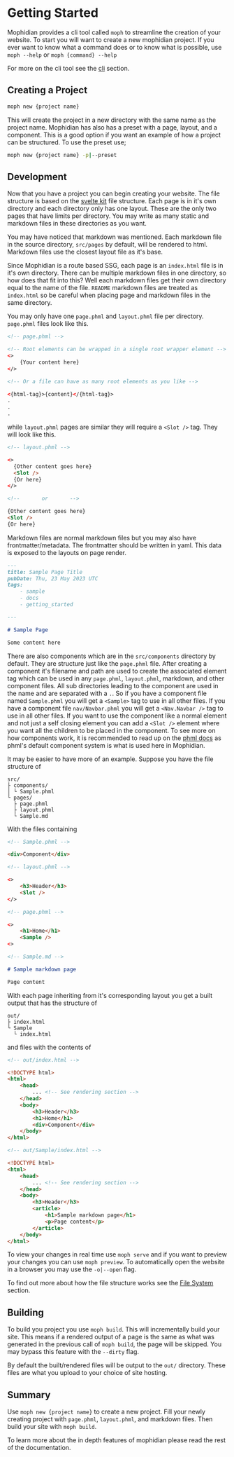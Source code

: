 # Getting Started

Mophidian provides a cli tool called `moph` to streamline the creation of your website. To start you will want to create a new mophidian project. If you ever want to know what a command does or to know what is possible, use `moph --help` or `moph {command} --help`

For more on the cli tool see the [cli](/docs/cli/) section.

## Creating a Project

```bash
moph new {project name}
```

This will create the project in a new directory with the same name as the project name. Mophidian has also has a preset with a page, layout, and a component. This is a good option if you want an example of how a project can be structured. To use the preset use;

```bash
moph new {project name} -p|--preset
```

## Development

Now that you have a project you can begin creating your website. The file structure is based on the [svelte kit](https://kit.svelte.dev/docs/advanced-routing) file structure. Each page is in it's own directory and each directory only has one layout. These are the only two pages that have limits per directory. You may write as many static and markdown files in these directories as you want.

You may have noticed that markdown was mentioned. Each markdown file in the source directory, `src/pages` by default, will be rendered to html. Markdown files use the closest layout file as it's base.

Since Mophidian is a route based SSG, each page is an `index.html` file is in it's own directory. There can be multiple markdown files in one directory, so how does that fit into this? Well each markdown files get their own directory equal to the name of the file. `README` markdown files are treated as `index.html` so be careful when placing page and markdown files in the same directory.

You may only have one `page.phml` and `layout.phml` file per directory. `page.phml` files look like this.

```html
<!-- page.phml -->

<!-- Root elements can be wrapped in a single root wrapper element -->
<>
    {Your content here}
</>

<!-- Or a file can have as many root elements as you like -->

<{html-tag}>{content}</{html-tag}>
.
.
.
```

while `layout.phml` pages are similar they will require a `<Slot />` tag. They will look like this.

```html
<!-- layout.phml -->

<>
  {Other content goes here}
  <Slot />
  {Or here}
</>

<!--       or       -->

{Other content goes here}
<Slot />
{Or here}
```

Markdown files are normal markdown files but you may also have frontmatter/metadata. The frontmatter should be written in yaml. This data is exposed to the layouts on page render.

```markdown
---
title: Sample Page Title
pubDate: Thu, 23 May 2023 UTC
tags:
    - sample
    - docs
    - getting_started

---

# Sample Page

Some content here
```

There are also components which are in the `src/components` directory by default. They are structure just like the `page.phml` file. After creating a component it's filename and path are used to create the associated element tag which can be used in any `page.phml`, `layout.phml`, markdown, and other component files. All sub directories leading to the component are used in the name and are separated with a `.`. So if you have a component file named `Sample.phml` you will get a `<Sample>` tag to use in all other files. If you have a component file `nav/Navbar.phml` you will get a `<Nav.Navbar />` tag to use in all other files. If you want to use the component like a normal element and not just a self closing element you can add a `<Slot />` element where you want all the children to be placed in the component. To see more on how components work, it is recommended to read up on the [phml docs](https://tired-fox.github.io/phml/) as phml's default component system is what is used here in Mophidian.

It may be easier to have more of an example. Suppose you have the file structure of

```plaintext
src/
├ components/
│ └ Sample.phml
└ pages/
  ├ page.phml
  ├ layout.phml
  └ Sample.md
```

With the files containing
```html
<!-- Sample.phml -->

<div>Component</div>
```

```html
<!-- layout.phml -->

<>
    <h3>Header</h3>
    <Slot />
</>
```

```html
<!-- page.phml -->

<>
    <h1>Home</h1>
    <Sample />
<>
```

```markdown
<!-- Sample.md -->

# Sample markdown page

Page content
```

With each page inheriting from it's corresponding layout you get a built output that has the structure of

```plaintext
out/
├ index.html
└ Sample
  └ index.html
```

and files with the contents of

```html
<!-- out/index.html -->

<!DOCTYPE html>
<html>
    <head>
        ... <!-- See rendering section -->
    </head>
    <body>
        <h3>Header</h3>
        <h1>Home</h1>
        <div>Component</div>
    </body>
</html>
```

```html
<!-- out/Sample/index.html -->

<!DOCTYPE html>
<html>
    <head>
        ... <!-- See rendering section -->
    </head>
    <body>
        <h3>Header</h3>
        <article>
            <h1>Sample markdown page</h1>
            <p>Page content</p>
        </article>
    </body>
</html>
```

To view your changes in real time use `moph serve` and if you want to preview your changes you can use `moph preview`. To automatically open the website in a browser you may use the `-o|--open` flag.

To find out more about how the file structure works see the [File System](/docs/file-system/) section.

## Building

To build you project you use `moph build`. This will incrementally build your site. This means if a rendered output of a page is the same as what was generated in the previous call of `moph build`, the page will be skipped. You may bypass this feature with the `--dirty` flag.

By default the built/rendered files will be output to the `out/` directory. These files are what you upload to your choice of site hosting.

## Summary

Use `moph new {project name}` to create a new project. Fill your newly creating project with `page.phml`, `layout.phml`, and markdown files. Then build your site with `moph build`.

To learn more about the in depth features of mophidian please read the rest of the documentation.
